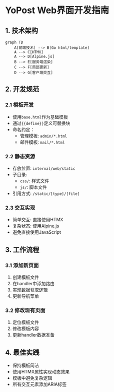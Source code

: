 # YoPost Web界面开发指南

## 1. 技术架构
```mermaid
graph TD
    A[前端技术] --> B[Go html/template]
    A --> C[HTMX]
    A --> D[Alpine.js]
    B --> E[服务端渲染]
    C --> F[局部更新]
    D --> G[客户端交互]
```

## 2. 开发规范

### 2.1 模板开发
- 使用`base.html`作为基础模板
- 通过`{{define}}`定义可替换块
- 命名约定：
  - 管理模板: `admin/*.html`
  - 邮件模板: `mail/*.html`

### 2.2 静态资源
- 存放位置: `internal/web/static`
- 子目录:
  - `css/`: 样式文件
  - `js/`: 脚本文件
- 引用方式: `/static/[type]/[file]`

### 2.3 交互实现
- 简单交互: 直接使用HTMX
- 复杂状态: 使用Alpine.js
- 避免直接使用JavaScript

## 3. 工作流程

### 3.1 添加新页面
1. 创建模板文件
2. 在handler中添加路由
3. 实现数据获取逻辑
4. 更新导航菜单

### 3.2 修改现有页面
1. 定位模板文件
2. 修改模板内容
3. 更新handler数据准备

## 4. 最佳实践
- 保持模板简洁
- 使用HTMX属性实现动态效果
- 模板中避免复杂逻辑
- 所有交互元素添加ARIA标签

